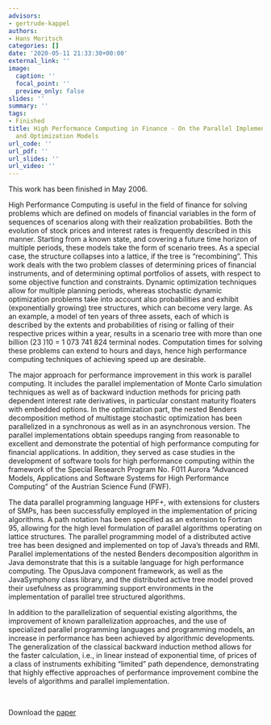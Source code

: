 ```yaml
---
advisors:
- gertrude-kappel
authors:
- Hans Moritsch
categories: []
date: '2020-05-11 21:33:30+00:00'
external_link: ''
image:
  caption: ''
  focal_point: ''
  preview_only: false
slides: ''
summary: ''
tags:
- Finished
title: High Performance Computing in Finance - On the Parallel Implementation of Pricing
  and Optimization Models
url_code: ''
url_pdf: ''
url_slides: ''
url_video: ''
---
```


This work has been finished in May 2006.

High Performance Computing is useful in the field of finance for solving problems which are defined on models of financial variables in the form of sequences of scenarios along with their realization probabilities. Both the evolution of stock prices and interest rates is frequently described in this manner. Starting from a known state, and covering a future time horizon of multiple periods, these models take the form of scenario trees. As a special case, the structure collapses into a lattice, if the tree is “recombining”. This work deals with the two problem classes of determining prices of financial instruments, and of determining optimal portfolios of assets, with respect to some objective function and constraints. Dynamic optimization techniques allow for multiple planning periods, whereas stochastic dynamic optimization problems take into account also probabilities and exhibit (exponentially growing) tree structures, which can become very large. As an example, a model of ten years of three assets, each of which is described by the extents and probabilities of rising or falling of their respective prices within a year, results in a scenario tree with more than one billion (23 )10 = 1 073 741 824 terminal nodes. Computation times for solving these problems can extend to hours and days, hence high performance computing techniques of achieving speed up are desirable.

The major approach for performance improvement in this work is parallel computing. It includes the parallel implementation of Monte Carlo simulation techniques as well as of backward induction methods for pricing path dependent interest rate derivatives, in particular constant maturity floaters with embedded options. In the optimization part, the nested Benders decomposition method of multistage stochastic optimization has been parallelized in a synchronous as well as in an asynchronous version. The parallel implementations obtain speedups ranging from reasonable to excellent and demonstrate the potential of high performance computing for financial applications. In addition, they served as case studies in the development of software tools for high performance computing within the framework of the Special Research Program No. F011 Aurora “Advanced Models, Applications and Software Systems for High Performance Computing” of the Austrian Science Fund (FWF).

The data parallel programming language HPF+, with extensions for clusters of SMPs, has been successfully employed in the implementation of pricing algorithms. A path notation has been specified as an extension to Fortran 95, allowing for the high level formulation of parallel algorithms operating on lattice structures. The parallel programming model of a distributed active tree has been designed and implemented on top of Java’s threads and RMI. Parallel implementations of the nested Benders decomposition algorithm in Java demonstrate that this is a suitable language for high performance computing. The OpusJava component framework, as well as the JavaSymphony class library, and the distributed active tree model proved their usefulness as programming support environments in the implementation of parallel tree structured algorithms.

In addition to the parallelization of sequential existing algorithms, the improvement of known parallelization approaches, and the use of specialized parallel programming languages and programming models, an increase in performance has been achieved by algorithmic developments. The generalization of the classical backward induction method allows for the faster calculation, i.e., in linear instead of exponential time, of prices of a class of instruments exhibiting “limited” path dependence, demonstrating that highly effective approaches of performance improvement combine the levels of algorithms and parallel implementation.

&nbsp;

 Download the [paper](https://www.big.tuwien.ac.at/app/uploads/2016/10/Moritsch_H.pdf)